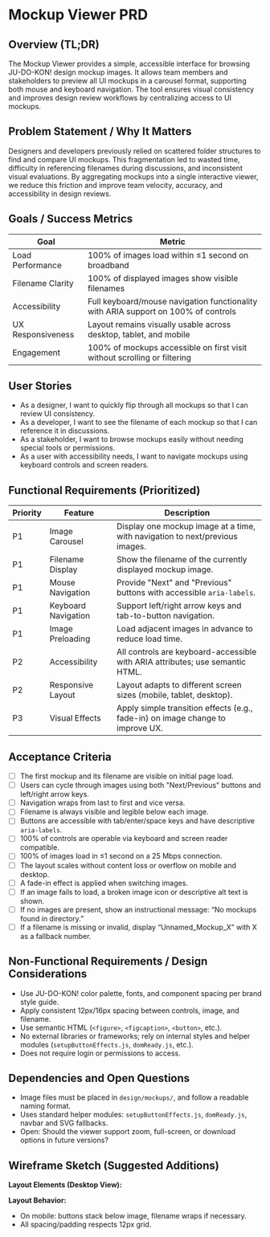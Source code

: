 # Mockup Viewer PRD

## Overview (TL;DR)
The Mockup Viewer provides a simple, accessible interface for browsing JU-DO-KON! design mockup images. It allows team members and stakeholders to preview all UI mockups in a carousel format, supporting both mouse and keyboard navigation. The tool ensures visual consistency and improves design review workflows by centralizing access to UI mockups.

## Problem Statement / Why It Matters
Designers and developers previously relied on scattered folder structures to find and compare UI mockups. This fragmentation led to wasted time, difficulty in referencing filenames during discussions, and inconsistent visual evaluations. By aggregating mockups into a single interactive viewer, we reduce this friction and improve team velocity, accuracy, and accessibility in design reviews.

## Goals / Success Metrics

| Goal | Metric |
|------|--------|
| Load Performance | 100% of images load within ≤1 second on broadband |
| Filename Clarity | 100% of displayed images show visible filenames |
| Accessibility | Full keyboard/mouse navigation functionality with ARIA support on 100% of controls |
| UX Responsiveness | Layout remains visually usable across desktop, tablet, and mobile |
| Engagement | 100% of mockups accessible on first visit without scrolling or filtering |

## User Stories

- As a designer, I want to quickly flip through all mockups so that I can review UI consistency.
- As a developer, I want to see the filename of each mockup so that I can reference it in discussions.
- As a stakeholder, I want to browse mockups easily without needing special tools or permissions.
- As a user with accessibility needs, I want to navigate mockups using keyboard controls and screen readers.

## Functional Requirements (Prioritized)

| Priority | Feature                        | Description                                                                                 |
|----------|--------------------------------|---------------------------------------------------------------------------------------------|
| P1       | Image Carousel                 | Display one mockup image at a time, with navigation to next/previous images.                |
| P1       | Filename Display               | Show the filename of the currently displayed mockup image.                                  |
| P1       | Mouse Navigation               | Provide "Next" and "Previous" buttons with accessible `aria-labels`.                        |
| P1       | Keyboard Navigation            | Support left/right arrow keys and tab-to-button navigation.                                 |
| P1       | Image Preloading               | Load adjacent images in advance to reduce load time.                                        |
| P2       | Accessibility                  | All controls are keyboard-accessible with ARIA attributes; use semantic HTML.               |
| P2       | Responsive Layout              | Layout adapts to different screen sizes (mobile, tablet, desktop).                          |
| P3       | Visual Effects                 | Apply simple transition effects (e.g., fade-in) on image change to improve UX.              |

## Acceptance Criteria

- [ ] The first mockup and its filename are visible on initial page load.
- [ ] Users can cycle through images using both "Next/Previous" buttons and left/right arrow keys.
- [ ] Navigation wraps from last to first and vice versa.
- [ ] Filename is always visible and legible below each image.
- [ ] Buttons are accessible with tab/enter/space keys and have descriptive `aria-labels`.
- [ ] 100% of controls are operable via keyboard and screen reader compatible.
- [ ] 100% of images load in ≤1 second on a 25 Mbps connection.
- [ ] The layout scales without content loss or overflow on mobile and desktop.
- [ ] A fade-in effect is applied when switching images.
- [ ] If an image fails to load, a broken image icon or descriptive alt text is shown.
- [ ] If no images are present, show an instructional message: “No mockups found in directory.”
- [ ] If a filename is missing or invalid, display “Unnamed_Mockup_X” with X as a fallback number.

## Non-Functional Requirements / Design Considerations

- Use JU-DO-KON! color palette, fonts, and component spacing per brand style guide.
- Apply consistent 12px/16px spacing between controls, image, and filename.
- Use semantic HTML (`<figure>`, `<figcaption>`, `<button>`, etc.).
- No external libraries or frameworks; rely on internal styles and helper modules (`setupButtonEffects.js`, `domReady.js`, etc.).
- Does not require login or permissions to access.

## Dependencies and Open Questions

- Image files must be placed in `design/mockups/`, and follow a readable naming format.
- Uses standard helper modules: `setupButtonEffects.js`, `domReady.js`, navbar and SVG fallbacks.
- Open: Should the viewer support zoom, full-screen, or download options in future versions?

## Wireframe Sketch (Suggested Additions)

**Layout Elements (Desktop View):**

**Layout Behavior:**
- On mobile: buttons stack below image, filename wraps if necessary.
- All spacing/padding respects 12px grid.
